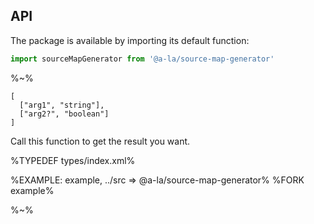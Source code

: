 ## API

The package is available by importing its default function:

```js
import sourceMapGenerator from '@a-la/source-map-generator'
```

%~%

```## sourceMapGenerator
[
  ["arg1", "string"],
  ["arg2?", "boolean"]
]
```

Call this function to get the result you want.

%TYPEDEF types/index.xml%

%EXAMPLE: example, ../src => @a-la/source-map-generator%
%FORK example%

%~%